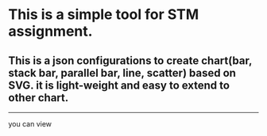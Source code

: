 # This is a simple tool for STM assignment.
## This is a json configurations to create chart(bar, stack bar, parallel bar, line, scatter) based on SVG. it is light-weight and easy to extend to other chart.

<hr>
you can view 